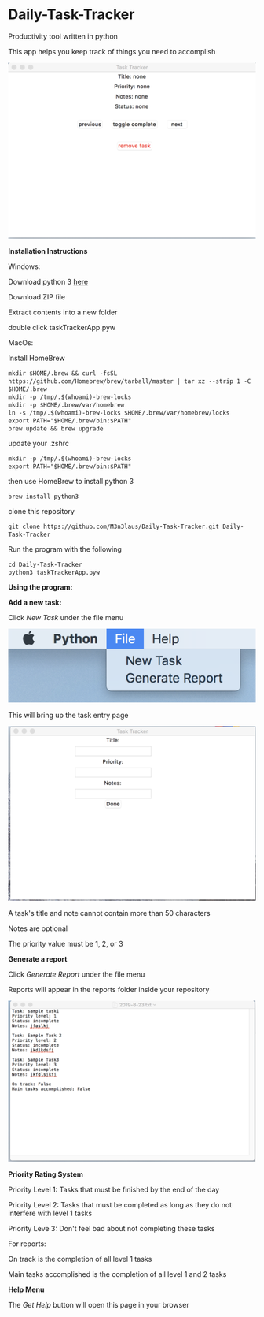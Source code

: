 # Daily-Task-Tracker
Productivity tool written in python

This app helps you keep track of things you need to accomplish

![alt text](https://github.com/M3n3laus/Daily-Task-Tracker/blob/master/img/app1.png)


**Installation Instructions**

Windows: 

Download python 3 [here](https://www.python.org/downloads)

Download ZIP file

Extract contents into a new folder

double click taskTrackerApp.pyw

MacOs:

Install HomeBrew
```
mkdir $HOME/.brew && curl -fsSL https://github.com/Homebrew/brew/tarball/master | tar xz --strip 1 -C $HOME/.brew
mkdir -p /tmp/.$(whoami)-brew-locks
mkdir -p $HOME/.brew/var/homebrew
ln -s /tmp/.$(whoami)-brew-locks $HOME/.brew/var/homebrew/locks
export PATH="$HOME/.brew/bin:$PATH"
brew update && brew upgrade
```
update your .zshrc
```
mkdir -p /tmp/.$(whoami)-brew-locks
export PATH="$HOME/.brew/bin:$PATH"
```

then use HomeBrew to install python 3

```
brew install python3
```

clone this repository

```
git clone https://github.com/M3n3laus/Daily-Task-Tracker.git Daily-Task-Tracker
```

Run the program with the following

```
cd Daily-Task-Tracker
python3 taskTrackerApp.pyw
```

**Using the program:**

**Add a new task:**

Click *New Task* under the file menu

![alt text](https://github.com/M3n3laus/Daily-Task-Tracker/blob/master/img/file%20menu.png)

This will bring up the task entry page

![alt text](https://github.com/M3n3laus/Daily-Task-Tracker/blob/master/img/task%20entry%20page.png)


A task's title and note cannot contain more than 50 characters

Notes are optional

The priority value must be 1, 2, or 3

**Generate a report**

Click *Generate Report* under the file menu

Reports will appear in the reports folder inside your repository 

![alt text](https://github.com/M3n3laus/Daily-Task-Tracker/blob/master/img/Report%20Sample.png)


**Priority Rating System**

Priority Level 1: Tasks that must be finished by the end of the day

Priority Level 2: Tasks that must be completed as long as they do not interfere with level 1 tasks

Priority Leve 3: Don't feel bad about not completing these tasks

For reports:

On track is the completion of all level 1 tasks

Main tasks accomplished is the completion of all level 1 and 2 tasks

**Help Menu**

The *Get Help* button will open this page in your browser
